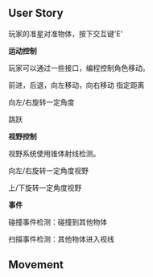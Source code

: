 ## User Story

玩家的准星对准物体，按下交互键'E'



**运动控制**

玩家可以通过一些接口，编程控制角色移动。

前进，后退，向左移动，向右移动 指定距离

向左/右旋转一定角度

跳跃

**视野控制**

视野系统使用锥体射线检测。

向左/右旋转一定角度视野

上/下旋转一定角度视野

**事件**

碰撞事件检测：碰撞到其他物体

扫描事件检测：其他物体进入视线

## Movement


